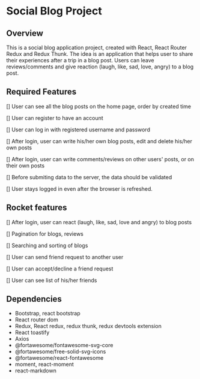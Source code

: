 # Social Blog Project

## Overview

This is a social blog application project, created with React, React Router Redux and Redux Thunk. The idea is an application that helps user to share their experiences after a trip in a blog post. Users can leave reviews/comments and give reaction (laugh, like, sad, love, angry) to a blog post.

## Required Features

[] User can see all the blog posts on the home page, order by created time

[] User can register to have an account

[] User can log in with registered username and password

[] After login, user can write his/her own blog posts, edit and delete his/her own posts

[] After login, user can write comments/reviews on other users' posts, or on their own posts

[] Before submiting data to the server, the data should be validated

[] User stays logged in even after the browser is refreshed.

## Rocket features

[] After login, user can react (laugh, like, sad, love and angry) to blog posts

[] Pagination for blogs, reviews

[] Searching and sorting of blogs

[] User can send friend request to another user

[] User can accept/decline a friend request

[] User can see list of his/her friends

## Dependencies

- Bootstrap, react bootstrap
- React router dom
- Redux, React redux, redux thunk, redux devtools extension
- React toastify
- Axios
- @fortawesome/fontawesome-svg-core
- @fortawesome/free-solid-svg-icons
- @fortawesome/react-fontawesome
- moment, react-moment
- react-markdown
